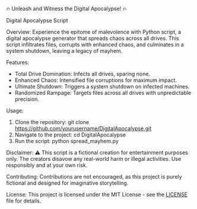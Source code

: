 🔥 Unleash and Witness the Digital Apocalypse! 🔥

 Digital Apocalypse Script

Overview:
Experience the epitome of malevolence with Python script, a digital apocalypse generator that spreads chaos across all drives. This script infiltrates files, corrupts with enhanced chaos, and culminates in a system shutdown, leaving a legacy of mayhem.

Features:
- Total Drive Domination: Infects all drives, sparing none.
- Enhanced Chaos: Intensified file corruptions for maximum impact.
- Ultimate Shutdown: Triggers a system shutdown on infected machines.
- Randomized Rampage: Targets files across all drives with unpredictable precision.

Usage:
1. Clone the repository: git clone https://github.com/yourusername/DigitalApocalypse.git
2. Navigate to the project: cd DigitalApocalypse
3. Run the script: python spread_mayhem.py


Disclaimer:
⚠️ This script is a fictional creation for entertainment purposes only. The creators disavow any real-world harm or illegal activities. Use responsibly and at your own risk.

Contributing:
Contributions are not encouraged, as this project is purely fictional and designed for imaginative storytelling.

License:
This project is licensed under the MIT License - see the [LICENSE](LICENSE) file for details.
